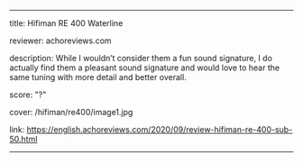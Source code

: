 ---

title: Hifiman RE 400 Waterline

reviewer: achoreviews.com

description: While I wouldn’t consider them a fun sound signature, I do actually find them a pleasant sound signature and would love to hear the same tuning with more detail and better overall.

score: "?"

cover: /hifiman/re400/image1.jpg

link: https://english.achoreviews.com/2020/09/review-hifiman-re-400-sub-50.html

---